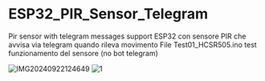 # ESP32_PIR_Sensor_Telegram
Pir sensor with telegram messages support
ESP32 con sensore PIR che avvisa via telegram quando rileva movimento
File Test01_HCSR505.ino test funzionamento del sensore (no bot telegram)

![IMG20240922124649](https://github.com/user-attachments/assets/666500fe-64ab-4f56-8b60-c0e9b6c537aa)
![1](https://github.com/user-attachments/assets/88d3b67b-f001-4526-ac62-2ba6793924bc)
